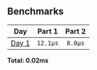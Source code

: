 <!--- benchmarking table --->
## Benchmarks

| Day | Part 1 | Part 2 |
| :---: | :---: | :---:  |
| [Day 1](./src/bin/01.rs) | `12.1µs` | `8.0µs` |

**Total: 0.02ms**
<!--- benchmarking table --->
